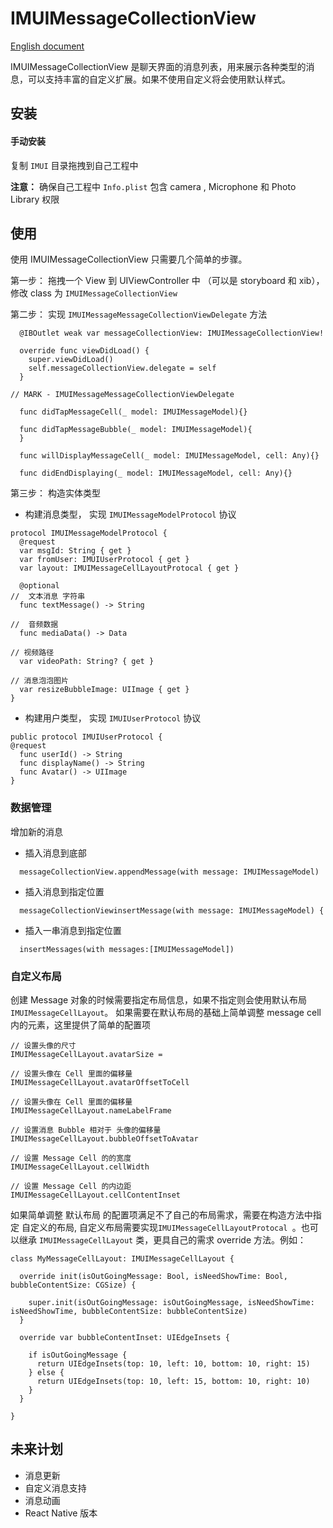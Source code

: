 # IMUIMessageCollectionView
[English document](./usage_english.md)

IMUIMessageCollectionView 是聊天界面的消息列表，用来展示各种类型的消息，可以支持丰富的自定义扩展。如果不使用自定义将会使用默认样式。 


## 安装
#### 手动安装
复制 `IMUI` 目录拖拽到自己工程中

**注意：** 确保自己工程中 `Info.plist` 包含 camera , Microphone 和 Photo Library 权限

## 使用
使用 IMUIMessageCollectionView 只需要几个简单的步骤。

第一步： 拖拽一个 View 到 UIViewController 中 （可以是 storyboard 和  xib），修改 class 为 `IMUIMessageCollectionView`

第二步： 实现 `IMUIMessageMessageCollectionViewDelegate` 方法
```
  @IBOutlet weak var messageCollectionView: IMUIMessageCollectionView!
  
  override func viewDidLoad() {
    super.viewDidLoad()
    self.messageCollectionView.delegate = self
  }

// MARK - IMUIMessageMessageCollectionViewDelegate 

  func didTapMessageCell(_ model: IMUIMessageModel){}
  
  func didTapMessageBubble(_ model: IMUIMessageModel){
  }

  func willDisplayMessageCell(_ model: IMUIMessageModel, cell: Any){}
  
  func didEndDisplaying(_ model: IMUIMessageModel, cell: Any){}
```

第三步： 构造实体类型
- 构建消息类型， 实现 `IMUIMessageModelProtocol` 协议

```
protocol IMUIMessageModelProtocol {
  @request
  var msgId: String { get }
  var fromUser: IMUIUserProtocol { get }
  var layout: IMUIMessageCellLayoutProtocal { get }

  @optional
//  文本消息 字符串
  func textMessage() -> String

//  音频数据
  func mediaData() -> Data

// 视频路径
  var videoPath: String? { get }

// 消息泡泡图片
  var resizeBubbleImage: UIImage { get }
}
```

- 构建用户类型， 实现 `IMUIUserProtocol` 协议
```
public protocol IMUIUserProtocol {
@request
  func userId() -> String 
  func displayName() -> String
  func Avatar() -> UIImage
}
```

### 数据管理

增加新的消息
- 插入消息到底部
```
  messageCollectionView.appendMessage(with message: IMUIMessageModel)
  ```
- 插入消息到指定位置
```
  messageCollectionViewinsertMessage(with message: IMUIMessageModel) {
```
- 插入一串消息到指定位置
```  
  insertMessages(with messages:[IMUIMessageModel])
```

### 自定义布局
创建 Message 对象的时候需要指定布局信息，如果不指定则会使用默认布局 `IMUIMessageCellLayout`。
如果需要在默认布局的基础上简单调整 message cell 内的元素，这里提供了简单的配置项
```
// 设置头像的尺寸
IMUIMessageCellLayout.avatarSize = 

// 设置头像在 Cell 里面的偏移量
IMUIMessageCellLayout.avatarOffsetToCell

// 设置头像在 Cell 里面的偏移量
IMUIMessageCellLayout.nameLabelFrame

// 设置消息 Bubble 相对于 头像的偏移量
IMUIMessageCellLayout.bubbleOffsetToAvatar

// 设置 Message Cell 的的宽度
IMUIMessageCellLayout.cellWidth

// 设置 Message Cell 的内边距
IMUIMessageCellLayout.cellContentInset
```
如果简单调整 默认布局 的配置项满足不了自己的布局需求，需要在构造方法中指定 自定义的布局, 自定义布局需要实现`IMUIMessageCellLayoutProtocal `。也可以继承 `IMUIMessageCellLayout` 类，更具自己的需求 override 方法。例如：
```
class MyMessageCellLayout: IMUIMessageCellLayout {
  
  override init(isOutGoingMessage: Bool, isNeedShowTime: Bool, bubbleContentSize: CGSize) {
    
    super.init(isOutGoingMessage: isOutGoingMessage, isNeedShowTime: isNeedShowTime, bubbleContentSize: bubbleContentSize)
  }
  
  override var bubbleContentInset: UIEdgeInsets {
    
    if isOutGoingMessage {
      return UIEdgeInsets(top: 10, left: 10, bottom: 10, right: 15)
    } else {
      return UIEdgeInsets(top: 10, left: 15, bottom: 10, right: 10)
    }
  }
  
}
```

## 未来计划
- 消息更新
- 自定义消息支持
- 消息动画
- React Native 版本
